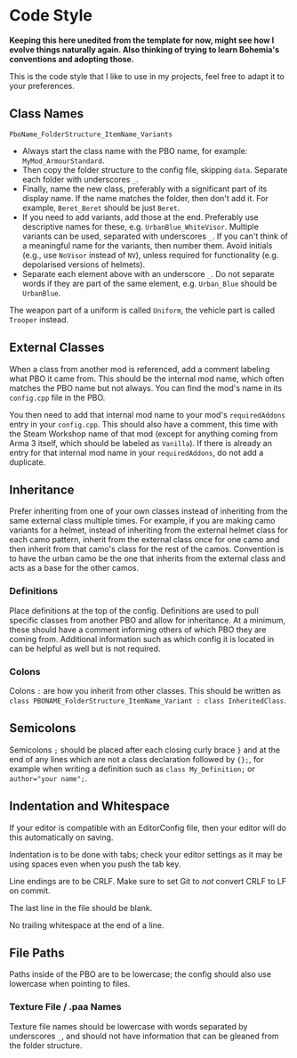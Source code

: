 # Code Style
**Keeping this here unedited from the template for now, might see how I evolve things naturally again. Also thinking of trying to learn Bohemia's conventions and adopting those.**

This is the code style that I like to use in my projects, feel free to adapt it to your preferences.

## Class Names
`PboName_FolderStructure_ItemName_Variants`

- Always start the class name with the PBO name, for example: `MyMod_ArmourStandard`.
- Then copy the folder structure to the config file, skipping `data`. Separate each folder with underscores `_`.
- Finally, name the new class, preferably with a significant part of its display name. If the name matches the folder, then don't add it. For example, `Beret_Beret` should be just `Beret`.
- If you need to add variants, add those at the end. Preferably use descriptive names for these, e.g. `UrbanBlue_WhiteVisor`. Multiple variants can be used, separated with underscores `_`. If you can't think of a meaningful name for the variants, then number them. Avoid initials (e.g., use `NoVisor` instead of `NV`), unless required for functionality (e.g. depolarised versions of helmets).
- Separate each element above with an underscore `_`. Do not separate words if they are part of the same element, e.g. `Urban_Blue` should be `UrbanBlue`.

The weapon part of a uniform is called `Uniform`, the vehicle part is called `Trooper` instead.

## External Classes
When a class from another mod is referenced, add a comment labeling what PBO it came from. This should be the internal mod name, which often matches the PBO name but not always. You can find the mod's name in its `config.cpp` file in the PBO.

You then need to add that internal mod name to your mod's `requiredAddons` entry in your `config.cpp`. This should also have a comment, this time with the Steam Workshop name of that mod (except for anything coming from Arma 3 itself, which should be labeled as `Vanilla`). If there is already an entry for that internal mod name in your `requiredAddons`, do not add a duplicate.

## Inheritance
Prefer inheriting from one of your own classes instead of inheriting from the same external class multiple times. For example, if you are making camo variants for a helmet, instead of inheriting from the external helmet class for each camo pattern, inherit from the external class once for one camo and then inherit from that camo's class for the rest of the camos. Convention is to have the urban camo be the one that inherits from the external class and acts as a base for the other camos.

### Definitions
Place definitions at the top of the config. Definitions are used to pull specific classes from another PBO and allow for inheritance. At a minimum, these should have a comment informing others of which PBO they are coming from. Additional information such as which config it is located in can be helpful as well but is not required.

### Colons
Colons `:` are how you inherit from other classes. This should be written as `class PBONAME_FolderStructure_ItemName_Variant : class InheritedClass`.

## Semicolons
Semicolons `;` should be placed after each closing curly brace `}` and at the end of any lines which are not a class declaration followed by `{};`, for example when writing a definition such as `class My_Definition;` or `author="your name";`.

## Indentation and Whitespace
If your editor is compatible with an EditorConfig file, then your editor will do this automatically on saving.

Indentation is to be done with tabs; check your editor settings as it may be using spaces even when you push the tab key.

Line endings are to be CRLF. Make sure to set Git to *not* convert CRLF to LF on commit.

The last line in the file should be blank.

No trailing whitespace at the end of a line.

## File Paths
Paths inside of the PBO are to be lowercase; the config should also use lowercase when pointing to files.

### Texture File / .paa Names
Texture file names should be lowercase with words separated by underscores `_`, and should not have information that can be gleaned from the folder structure.

